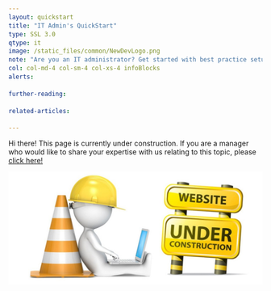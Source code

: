 ```yaml
---
layout: quickstart
title: "IT Admin's QuickStart"
type: SSL 3.0
qtype: it
image: /static_files/common/NewDevLogo.png
note: "Are you an IT administrator? Get started with best practice setup details above."
col: col-md-4 col-sm-4 col-xs-4 infoBlocks
alerts:

further-reading:

related-articles:

---
```


Hi there! This page is currently under construction. If you are a manager who would like to share your expertise with us relating to this topic, please <a href="CONTRIBUTING-template.md">click here!</a>

<img src="/static_files/common/under_construction.jpg" alt="under construction image">
